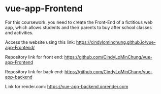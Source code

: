 # vue-app-Frontend
For this coursework, you need to create the Front-End of a fictitious web app, which allows students and their parents to buy after school classes and activities.

Access the website using this link: https://cindylominchung.github.io/vue-app-Frontend/

Repository link for front end: https://github.com/CindyLoMinChung/vue-app-Frontend

Repository link for back end: https://github.com/CindyLoMinChung/vue-app-backend

Link for render.com: https://vue-app-backend.onrender.com
